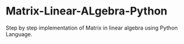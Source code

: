 # Matrix-Linear-ALgebra-Python

Step by step implementation of Matrix in linear algebra using Python Language.
